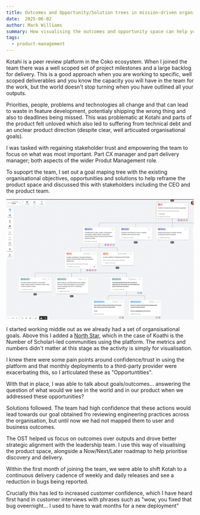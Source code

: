 ```yaml
---
title: Outcomes and Opportunity/Solution trees in mission-driven organisations
date:  2025-06-02
author: Mark Williams
summary: How visualising the outcomes and opportunity space can help you work backwards and forwards to gain a shared understanding
tags: 
  - product-management
---
```

Kotahi is a peer review platform in the Coko ecosystem. When I joined the team there was a well scoped set of project milestones and a large backlog for delivery. This is a good approach when you are working to specific, well scoped deliverables and you know the capacity you will have in the team for the work, but the world doesn't stop turning when you have outlined all your outputs. 

Priorities, people, problems and technologies all change and that can lead to waste in feature development, potentialy shipping the wrong thing and also to deadlines being missed. This was problematic at Kotahi and parts of the product felt unloved which also led to suffering from technical debt and an unclear product direction (despite clear, well articuated organisational goals).

I was tasked with regaining stakeholder trust and empowering the team to focus on what was most important. Part CX manager and part delivery manager; both aspects of the wider Produt Management role.


To supoprt the team, I set out a goal maping tree with the existing organisational objectives, opportunities and solutions to help reframe the product space and discussed this with stakeholders including the CEO and the product team.

![Goal/KPI tree in Vistaly for Kotahi](/static/img/vistaly-kotahi-tree.png)

I started working middle out as we already had a set of organsisational goals. Above this I added a [North Star](https://www.mindtheproduct.com/how-to-identify-your-north-star-metric/), which in the case of Koathi is the Number of Scholarl-led communities using the platform. The metrics and numbers didn't matter at this stage as the activity is simply for visualisation.

I knew there were some pain points around confidence/trust in using the platform and that monthly deployments to a third-party provider were exacerbating this, so I articulated these as "Opportuntities". 

With that in place, I was able to talk about goals/outcomes... answering the question of what would we see in the world and in our product when we addressed these opportunities?

Solutions followed. The team had high confidence that these actions would lead towards our goal obtained fro reviewing engineering practices across the organisation, but until now we had not mapped them to user and business outcomes.

The OST helped us focus on outcomes over outputs and drove better strategic alignment with the leadership team. I use this way of visualising the product space, alongside a Now/Next/Later roadmap to help prioritise discovery and delivery. 

Within the first month of joining the team, we were able to shift Kotah to a continuous delivery cadence of weekly and daily releases and see a reduction in bugs being reported.

Crucially this has led to increased customer confidence, which I have heard first hand in customer interviews with phrases such as "wow, you fixed that bug oveernight... I used to have to wait months for a new deployment"
